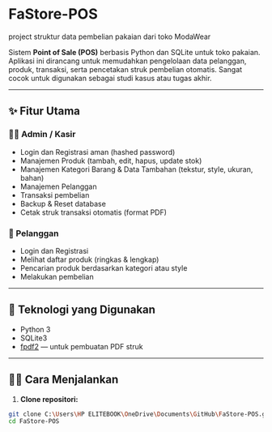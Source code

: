 # FaStore-POS
project struktur data pembelian pakaian dari toko ModaWear

Sistem **Point of Sale (POS)** berbasis Python dan SQLite untuk toko pakaian. Aplikasi ini dirancang untuk memudahkan pengelolaan data pelanggan, produk, transaksi, serta pencetakan struk pembelian otomatis. Sangat cocok untuk digunakan sebagai studi kasus atau tugas akhir.

---

## ✨ Fitur Utama

### 👨‍💼 Admin / Kasir
- Login dan Registrasi aman (hashed password)
- Manajemen Produk (tambah, edit, hapus, update stok)
- Manajemen Kategori Barang & Data Tambahan (tekstur, style, ukuran, bahan)
- Manajemen Pelanggan
- Transaksi pembelian
- Backup & Reset database
- Cetak struk transaksi otomatis (format PDF)

### 👥 Pelanggan
- Login dan Registrasi
- Melihat daftar produk (ringkas & lengkap)
- Pencarian produk berdasarkan kategori atau style
- Melakukan pembelian

---

## 💾 Teknologi yang Digunakan

- Python 3
- SQLite3
- [fpdf2](https://pypi.org/project/fpdf2/) — untuk pembuatan PDF struk

---

## 🧑‍💻 Cara Menjalankan

1. **Clone repositori:**

```bash
git clone C:\Users\HP ELITEBOOK\OneDrive\Documents\GitHub\FaStore-POS.git
cd FaStore-POS
